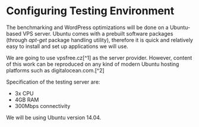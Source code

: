 # Configuring Testing Environment

The benchmarking and WordPress optimizations will be done on a Ubuntu-based VPS server. Ubuntu comes with a prebuilt software packages (through *apt-get* package handling utility), therefore it is quick and relatively easy to install and set up applications we will use.

We are going to use vpsfree.cz[^1] as the server provider. However, content of this work can be reproduced on any kind of modern Ubuntu hosting platforms such as digitalocean.com.[^2]

Specification of the testing server are:

- 3x CPU
- 4GB RAM
- 300Mbps connectivity

We will be using Ubuntu version 14.04.
